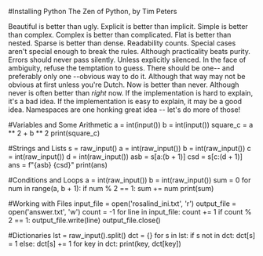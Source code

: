 #Installing Python
The Zen of Python, by Tim Peters

Beautiful is better than ugly.
Explicit is better than implicit.
Simple is better than complex.
Complex is better than complicated.
Flat is better than nested.
Sparse is better than dense.
Readability counts.
Special cases aren't special enough to break the rules.
Although practicality beats purity.
Errors should never pass silently.
Unless explicitly silenced.
In the face of ambiguity, refuse the temptation to guess.
There should be one-- and preferably only one --obvious way to do it.
Although that way may not be obvious at first unless you're Dutch.
Now is better than never.
Although never is often better than *right* now.
If the implementation is hard to explain, it's a bad idea.
If the implementation is easy to explain, it may be a good idea.
Namespaces are one honking great idea -- let's do more of those!

#Variables and Some Arithmetic
a = int(input())
b = int(input())
square_c = a ** 2 + b ** 2
print(square_c)

#Strings and Lists
s = raw_input()
a = int(raw_input())
b = int(raw_input())
c = int(raw_input())
d = int(raw_input())
asb = s[a:(b + 1)]
csd = s[c:(d + 1)]
ans = f"{asb} {csd}"
print(ans)

#Conditions and Loops
a = int(raw_input())
b = int(raw_input())
sum = 0
for num in range(a, b + 1):
    if num % 2 == 1:
        sum += num
print(sum)

#Working with Files
input_file = open('rosalind_ini.txt', 'r')
output_file = open('answer.txt', 'w')
count = -1
for line in input_file:
    count += 1
    if count % 2 == 1:
        output_file.write(line)
output_file.close()

#Dictionaries
lst = raw_input().split()
dct = {}
for s in lst:
    if s not in dct:
        dct[s] = 1
    else:
        dct[s] += 1
for key in dct:
    print(key, dct[key])

